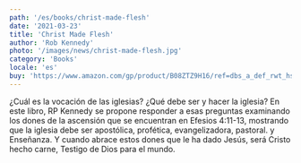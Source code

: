 ```yaml
---
path: '/es/books/christ-made-flesh'
date: '2021-03-23'
title: 'Christ Made Flesh'
author: 'Rob Kennedy'
photo: '/images/news/christ-made-flesh.jpg'
category: 'Books'
locale: 'es'
buy: 'https://www.amazon.com/gp/product/B08ZTZ9H16/ref=dbs_a_def_rwt_hsch_vapi_taft_p1_i0'
---
```


¿Cuál es la vocación de las iglesias? ¿Qué debe ser y hacer la iglesia? En este libro, RP Kennedy se propone responder a esas preguntas examinando los dones de la ascensión que se encuentran en Efesios 4:11-13, mostrando que la iglesia debe ser apostólica, profética, evangelizadora, pastoral. y Enseñanza. Y cuando abrace estos dones que le ha dado Jesús, será Cristo hecho carne, Testigo de Dios para el mundo.